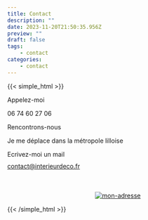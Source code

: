 ```yaml
---
title: Contact
description: ""
date: 2023-11-20T21:50:35.956Z
preview: ""
draft: false
tags:
    - contact
categories:
    - contact
---
```



{{< simple_html >}}

<div class="flex-container">
    <div class="flex-item">
        <div>
            <p class="icon solid fa-phone" style="margin-bottom: 10px;"></p>
            <p style="margin-bottom: 10px;">Appelez-moi</p>    
            <p style="margin-bottom: 10px;">06 74 60 27 06</p>   
        </div>
  </div>
  <div class="flex-item">
        <div>
            <p class="icon solid fa-map" style="margin-bottom: 10px;"></p>
            <p style="margin-bottom: 10px;">Rencontrons-nous</p>
            <p style="margin-bottom: 10px;">Je me déplace dans la métropole lilloise</p> 
        </div>
  </div>
  <div class="flex-item" style="margin-bottom: 10%;">
        <div>
            <p class="icon solid fa-envelope" style="margin-bottom: 10px;"></p>
            <p style="margin-bottom: 10px;">Ecrivez-moi un mail<br></p>
            <a href="mailto:contact@interieurdeco.fr" style="margin-bottom: 10px;">contact@interieurdeco.fr</a>
        </div>
  </div>
</div>

<div style="text-align: center;">
  <a href="https://maps.google.com/maps?ll=50.601929,3.088904&z=19&hl=en-US&gl=US&mapclient=apiv3&cid=10009223994750912151" target="_blank">
    <img style="max-width: 50%; height: auto;" src="/images/map.png" alt="mon-adresse">
  </a>
</div>

{{< /simple_html >}}